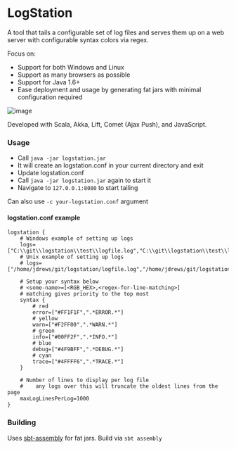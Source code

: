 # LogStation #

A tool that tails a configurable set of log files and serves them up on a web server with configurable syntax colors via regex. 

Focus on:
- Support for both Windows and Linux
- Support as many browsers as possible
- Support for Java 1.6+
- Ease deployment and usage by generating fat jars with minimal configuration required

![image](https://cloud.githubusercontent.com/assets/172766/15561469/288ec01e-22c4-11e6-9609-f268035e7ee1.png)

Developed with Scala, Akka, Lift, Comet (Ajax Push), and JavaScript. 

### Usage ###
* Call `java -jar logstation.jar` 
* It will create an logstation.conf in your current directory and exit
* Update logstation.conf 
* Call `java -jar logstation.jar` again to start it
* Navigate to `127.0.0.1:8080` to start tailing

Can also use `-c your-logstation.conf` argument

#### logstation.conf example ####

```
logstation {
    # Windows example of setting up logs
    logs=["C:\\git\\logstation\\test\\logfile.log","C:\\git\\logstation\\test\\logfile2.log"]
    # Unix example of setting up logs
    # logs=["/home/jdrews/git/logstation/logfile.log","/home/jdrews/git/logstation/logfile2.log"]

    # Setup your syntax below
    # <some-name>=[<RGB_HEX>,<regex-for-line-matching>]
    # matching gives priority to the top most
    syntax {
        # red
        error=["#FF1F1F",".*ERROR.*"]
        # yellow
        warn=["#F2FF00",".*WARN.*"]
        # green
        info=["#00FF2F",".*INFO.*"]
        # blue
        debug=["#4F9BFF",".*DEBUG.*"]
        # cyan
        trace=["#4FFFF6",".*TRACE.*"]
    }

    # Number of lines to display per log file
    #    any logs over this will truncate the oldest lines from the page
    maxLogLinesPerLog=1000
}
```


### Building ###

Uses [sbt-assembly](https://github.com/sbt/sbt-assembly) for fat jars. Build via 
`sbt assembly`
